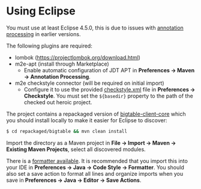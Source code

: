 # Using Eclipse

You must use at least Eclipse 4.5.0, this is due to issues with [annotation
processing](https://bugs.eclipse.org/bugs/show_bug.cgi?id=300408) in earlier
versions.

The following plugins are required:

* lombok (https://projectlombok.org/download.html)
* m2e-apt (install through Marketplace)
  * Enable automatic configuration of JDT APT in
    **Preferences &rarr; Maven &rarr; Annotation Processing**.
* m2e checkstyle connector (will be required on initial import)
  * Configure it to use the provided [checkstyle.xml](checkstyle.xml) file in
    **Preferences &rarr; Checkstyle**.
    You must set the `${basedir}` property to the path of the checked out
    heroic project.

The project contains a repackaged version of
[bigtable-client-core](http://search.maven.org/#artifactdetails%7Ccom.google.cloud.bigtable%7Cbigtable-client-core%7C0.2.1%7Cjar)
which you should install locally to make it easier for Eclipse to discover:

```bash
$ cd repackaged/bigtable && mvn clean install
```

Import the directory as a Maven project in
**File &rarr; Import &rarr; Maven &rarr; Existing Maven Projects**,
select all discovered modules.

There is a [formatter available](formatter.xml). It is recommended that you
import this into your IDE in
**Preferences &rarr; Java &rarr; Code Style &rarr; Formatter**.
You should also set a save action to format all lines and organize imports when
you save in
**Preferences &rarr; Java &rarr; Editor &rarr; Save Actions**.

